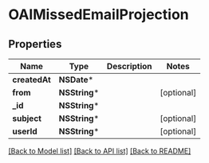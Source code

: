 # OAIMissedEmailProjection

## Properties
Name | Type | Description | Notes
------------ | ------------- | ------------- | -------------
**createdAt** | **NSDate*** |  | 
**from** | **NSString*** |  | [optional] 
**_id** | **NSString*** |  | 
**subject** | **NSString*** |  | [optional] 
**userId** | **NSString*** |  | [optional] 

[[Back to Model list]](../README#documentation-for-models) [[Back to API list]](../README#documentation-for-api-endpoints) [[Back to README]](../README)



